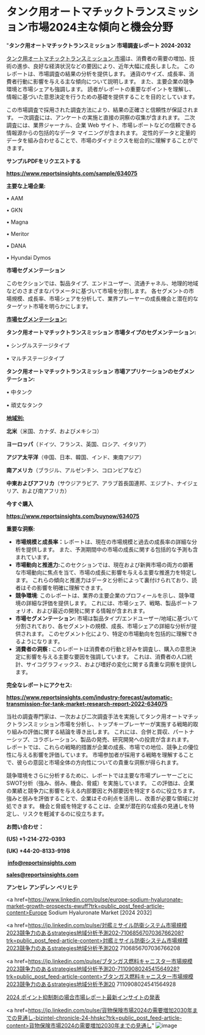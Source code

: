 # タンク用オートマチックトランスミッション市場2024主な傾向と機会分野

"<strong>タンク用オートマチックトランスミッション 市場調査レポート 2024-2032</strong>

<a href=https://www.reportsinsights.com/sample/634075>タンク用オートマチックトランスミッション 市場</a>は、消費者の需要の増加、技術の進歩、良好な経済状況などの要因により、近年大幅に成長しました。 このレポートは、市場調査の結果の分析を提供します。 通貨のサイズ、成長率、消費者行動に影響を与える主な傾向について説明します。 また、主要企業の競争環境と市場シェアも強調します。 読者がレポートの重要なポイントを理解し、情報に基づいた意思決定を行うための基礎を提供することを目的としています。

この市場調査で採用された調査方法により、結果の正確さと信頼性が保証されます。 一次調査には、アンケートの実施と直接の洞察の収集が含まれます。 二次調査には、業界ジャーナル、企業 Web サイト、市場レポートなどの信頼できる情報源からの包括的なデータ マイニングが含まれます。 定性的データと定量的データを組み合わせることで、市場のダイナミクスを総合的に理解することができます。

<strong><b>サンプルPDFをリクエストする</b></strong>

<a href=https://www.reportsinsights.com/sample/634075><strong><u>https://www.reportsinsights.com/sample/634075</u></strong></a>

<strong>主要な上場企業:</strong>

• AAM

• GKN

• Magna

• Meritor

• DANA

• Hyundai Dymos

<strong>市場セグメンテーション</strong>

このセクションでは、製品タイプ、エンドユーザー、流通チャネル、地理的地域などのさまざまなパラメータに基づいて市場を分割します。 各セグメントの市場規模、成長率、市場シェアを分析して、業界プレーヤーの成長機会と潜在的なターゲット市場を明らかにします。

<strong><u>市場セグメンテーション</u></strong><strong><u>:</u></strong>

<strong>タンク用オートマチックトランスミッション 市場タイプのセグメンテーション:</strong>

• シングルステージタイプ

• マルチステージタイプ

<strong>タンク用オートマチックトランスミッション 市場アプリケーションのセグメンテーション:</strong>

• 中タンク

• 頑丈なタンク

<strong><u>地域別</u></strong><strong><u>:</u></strong>

<strong>北米</strong>（米国、カナダ、およびメキシコ）

<strong>ヨーロッパ</strong>（ドイツ、フランス、英国、ロシア、イタリア）

<strong>アジア太平洋</strong>（中国、日本、韓国、インド、東南アジア）

<strong>南アメリカ</strong>（ブラジル、アルゼンチン、コロンビアなど）

<strong>中東およびアフリカ</strong>（サウジアラビア、アラブ首長国連邦、エジプト、ナイジェリア、および南アフリカ）

<strong>今すぐ購入</strong>

<a href=https://www.reportsinsights.com/buynow/634075><strong><u>https://www.reportsinsights.com/buynow/634075</u></strong></a>

<strong>重要な洞察:</strong>
<ul>
  <li><strong>市場規模と成長率：</strong>レポートは、現在の市場規模と過去の成長率の詳細な分析を提供します。 また、予測期間中の市場の成長に関する包括的な予測も含まれています。</li>
  <li><strong>市場動向と推進力:</strong>このセクションでは、現在および新興市場の両方の顕著な市場動向に焦点を当て、市場の成長に影響を与える主要な推進力を特定します。 これらの傾向と推進力はデータと分析によって裏付けられており、読者はその影響を明確に理解できます。</li>
  <li><strong>競争環境</strong>: このレポートは、業界の主要企業のプロフィールを示し、競争環境の詳細な評価を提供します。 これには、市場シェア、戦略、製品ポートフォリオ、および最近の開発に関する情報が含まれます。</li>
  <li><strong>市場セグメンテーション: </strong>市場は製品タイプ/エンドユーザー/地域に基づいて分割されており、各セグメントの規模、成長、市場シェアの詳細な分析が提供されます。 このセグメント化により、特定の市場動向を包括的に理解できるようになります。</li>
  <li><strong>消費者の洞察 : </strong>このレポートは消費者の行動と好みを調査し、購入の意思決定に影響を与える主要な要因を強調しています。 これは、消費者の人口統計、サイコグラフィックス、および嗜好の変化に関する貴重な洞察を提供します。</li>
</ul>
<strong>完全なレポートにアクセス:</strong>

<a href=https://www.reportsinsights.com/industry-forecast/automatic-transmission-for-tank-market-research-report-2022-634075><strong><u><b>https://www.reportsinsights.com/industry-forecast/automatic-transmission-for-tank-market-research-report-2022-634075</b></u></strong></a>

当社の調査専門家は、一次および二次調査手法を実施してタンク用オートマチックトランスミッション市場を分析し、トップキープレーヤーが実施する戦略的取り組みの評価に関する結論を導き出します。 これには、合併と買収、パートナーシップ、コラボレーション、製品の発売、研究開発への投資が含まれます。 レポートでは、これらの戦略的措置が企業の成長、市場での地位、競争上の優位性に与える影響を評価しています。 市場参加者が採用する戦略を理解することで、彼らの意図と市場全体の方向性についての貴重な洞察が得られます。

競争環境をさらに分析するために、レポートでは主要な市場プレーヤーごとにSWOT分析（強み、弱み、機会、脅威）を実施しています。 この評価は、企業の業績と競争力に影響を与える内部要因と外部要因を特定するのに役立ちます。 強みと弱みを評価することで、企業はその利点を活用し、改善が必要な領域に対処できます。 機会と脅威を特定することは、企業が潜在的な成長の見通しを特定し、リスクを軽減するのに役立ちます。

<strong>お問い合わせ：</strong>

<strong>(US) +1-214-272-0393</strong>

<strong>(UK) +44-20-8133-9198</strong>

<strong> </strong><a href=info@reportsinsights.com><strong><u>info@reportsinsights.com</u></strong></a>

<a href=sales@reportsinsights.com><strong><u>sales@reportsinsights.com</u></strong></a>

<strong>アンセレ アンデレン ベリヒテ</strong>

<a href=https://www.linkedin.com/pulse/europe-sodium-hyaluronate-market-growth-prospects-ewuff?trk=public_post_feed-article-content>Europe Sodium Hyaluronate Market [2024 2032]</a>

<a href=https://jp.linkedin.com/pulse/対艦ミサイル防衛システム市場規模2023競争力のあるstrategies地域分析予測202-7106856707036766208?trk=public_post_feed-article-content>対艦ミサイル防衛システム市場規模2023競争力のあるstrategies地域分析予測202 7106856707036766208</a>

<a href=https://jp.linkedin.com/pulse/ブタンガス燃料キャニスター市場規模2023競争力のあるstrategies地域分析予測20-7110908024541564928?trk=public_post_feed-article-content>ブタンガス燃料キャニスター市場規模2023競争力のあるstrategies地域分析予測20 7110908024541564928</a>

<a href=https://www.linkedin.com/pulse/2024-ポイント抑制剤の場合市場レポート最新インサイトの発表-reportsinsights-pvt-ltd-cnhef/>2024 ポイント抑制剤の場合市場レポート最新インサイトの発表</a>

<a href=https://jp.linkedin.com/pulse/貨物保険市場2024の需要増加2030年までの見通し-bizintel-chronicle-24-hhskc?trk=public_post_feed-article-content>貨物保険市場2024の需要増加2030年までの見通し</a>"
![image](https://github.com/gayatrid12/RIBusiness/assets/158473851/2f95e502-5e8b-4a35-a2f1-984b2b58e5d8)
